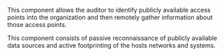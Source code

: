 This component allows the auditor to identify publicly available access points into the organization and then remotely gather information about those access points.

This component consists of passive reconnaissance of publicly available data sources and active footprinting of the hosts networks and systems. 

